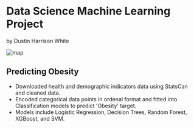 # Data Science Machine Learning Project
by Dustin Harrison White 

![map](https://ourworldindata.org/images/published/daily-per-capita-caloric-supply.png)
## Predicting Obesity 

- Downloaded health and demographic indicators data using StatsCan and cleaned data.  
- Encoded categorical data points in ordenal format and fitted into Classification models to predict 'Obesity' target.
- Models include Logistic Regression, Decision Trees, Random Forest, XGBoost, and SVM.

